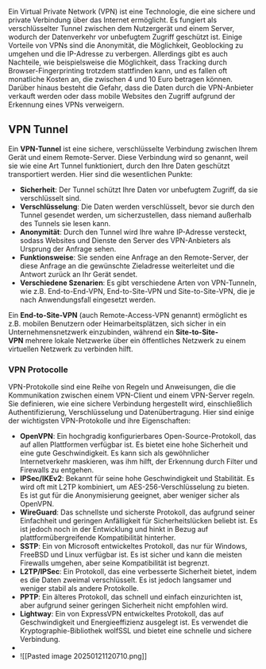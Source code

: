 Ein Virtual Private Network (VPN) ist eine Technologie, die eine sichere und private Verbindung über das Internet ermöglicht. Es fungiert als verschlüsselter Tunnel zwischen dem Nutzergerät und einem Server, wodurch der Datenverkehr vor unbefugtem Zugriff geschützt ist. Einige Vorteile von VPNs sind die Anonymität, die Möglichkeit, Geoblocking zu umgehen und die IP-Adresse zu verbergen. Allerdings gibt es auch Nachteile, wie beispielsweise die Möglichkeit, dass Tracking durch Browser-Fingerprinting trotzdem stattfinden kann, und es fallen oft monatliche Kosten an, die zwischen 4 und 10 Euro betragen können. Darüber hinaus besteht die Gefahr, dass die Daten durch die VPN-Anbieter verkauft werden oder dass mobile Websites den Zugriff aufgrund der Erkennung eines VPNs verweigern.



## VPN Tunnel

Ein **VPN-Tunnel** ist eine sichere, verschlüsselte Verbindung zwischen Ihrem Gerät und einem Remote-Server. Diese Verbindung wird so genannt, weil sie wie eine Art Tunnel funktioniert, durch den Ihre Daten geschützt transportiert werden. Hier sind die wesentlichen Punkte:

- **Sicherheit**: Der Tunnel schützt Ihre Daten vor unbefugtem Zugriff, da sie verschlüsselt sind.
- **Verschlüsselung**: Die Daten werden verschlüsselt, bevor sie durch den Tunnel gesendet werden, um sicherzustellen, dass niemand außerhalb des Tunnels sie lesen kann.
- **Anonymität**: Durch den Tunnel wird Ihre wahre IP-Adresse versteckt, sodass Websites und Dienste den Server des VPN-Anbieters als Ursprung der Anfrage sehen.
- **Funktionsweise**: Sie senden eine Anfrage an den Remote-Server, der diese Anfrage an die gewünschte Zieladresse weiterleitet und die Antwort zurück an Ihr Gerät sendet.
- **Verschiedene Szenarien**: Es gibt verschiedene Arten von VPN-Tunneln, wie z.B. End-to-End-VPN, End-to-Site-VPN und Site-to-Site-VPN, die je nach Anwendungsfall eingesetzt werden.

Ein **End-to-Site-VPN** (auch Remote-Access-VPN genannt) ermöglicht es z.B. mobilen Benutzern oder Heimarbeitsplätzen, sich sicher in ein Unternehmensnetzwerk einzubinden, während ein **Site-to-Site-VPN** mehrere lokale Netzwerke über ein öffentliches Netzwerk zu einem virtuellen Netzwerk zu verbinden hilft.

### VPN Protocolle

VPN-Protokolle sind eine Reihe von Regeln und Anweisungen, die die Kommunikation zwischen einem VPN-Client und einem VPN-Server regeln. Sie definieren, wie eine sichere Verbindung hergestellt wird, einschließlich Authentifizierung, Verschlüsselung und Datenübertragung. Hier sind einige der wichtigsten VPN-Protokolle und ihre Eigenschaften:

- **OpenVPN**: Ein hochgradig konfigurierbares Open-Source-Protokoll, das auf allen Plattformen verfügbar ist. Es bietet eine hohe Sicherheit und eine gute Geschwindigkeit. Es kann sich als gewöhnlicher Internetverkehr maskieren, was ihm hilft, der Erkennung durch Filter und Firewalls zu entgehen.
- **IPSec/IKEv2**: Bekannt für seine hohe Geschwindigkeit und Stabilität. Es wird oft mit L2TP kombiniert, um AES-256-Verschlüsselung zu bieten. Es ist gut für die Anonymisierung geeignet, aber weniger sicher als OpenVPN.
- **WireGuard**: Das schnellste und sicherste Protokoll, das aufgrund seiner Einfachheit und geringen Anfälligkeit für Sicherheitslücken beliebt ist. Es ist jedoch noch in der Entwicklung und hinkt in Bezug auf plattformübergreifende Kompatibilität hinterher.
- **SSTP**: Ein von Microsoft entwickeltes Protokoll, das nur für Windows, FreeBSD und Linux verfügbar ist. Es ist sicher und kann die meisten Firewalls umgehen, aber seine Kompatibilität ist begrenzt.
- **L2TP/IPSec**: Ein Protokoll, das eine verbesserte Sicherheit bietet, indem es die Daten zweimal verschlüsselt. Es ist jedoch langsamer und weniger stabil als andere Protokolle.
- **PPTP**: Ein älteres Protokoll, das schnell und einfach einzurichten ist, aber aufgrund seiner geringen Sicherheit nicht empfohlen wird.
- **Lightway**: Ein von ExpressVPN entwickeltes Protokoll, das auf Geschwindigkeit und Energieeffizienz ausgelegt ist. Es verwendet die Kryptographie-Bibliothek wolfSSL und bietet eine schnelle und sichere Verbindung.
- 
- ![[Pasted image 20250121120710.png]]
